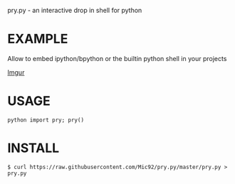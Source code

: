 pry.py - an interactive drop in shell for python

EXAMPLE
=======

Allow to embed ipython/bpython or the builtin python shell in your projects

[Imgur](http://i.imgur.com/ey1vF8O.png)

USAGE
=====

``python
import pry; pry()
``

INSTALL
=======

```
$ curl https://raw.githubusercontent.com/Mic92/pry.py/master/pry.py > pry.py
```

